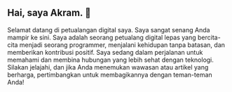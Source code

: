## Hai, saya Akram. 👋


Selamat datang di petualangan digital saya. Saya sangat senang Anda mampir ke sini. Saya adalah seorang petualang digital lepas yang bercita-cita menjadi seorang programmer, menjalani kehidupan tanpa batasan, dan memberikan kontribusi positif. Saya sedang dalam perjalanan untuk memahami dan membina hubungan yang lebih sehat dengan teknologi. Silakan jelajahi, dan jika Anda menemukan wawasan atau artikel yang berharga, pertimbangkan untuk membagikannya dengan teman-teman Anda!
